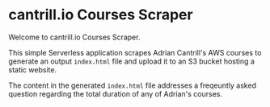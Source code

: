 # cantrill.io Courses Scraper

Welcome to cantrill.io Courses Scraper.

This simple Serverless application scrapes Adrian Cantrill's AWS courses to generate an output `index.html` file and upload it to an S3 bucket hosting a static website.

The content in the generated `index.html` file addresses a freqeuntly asked question regarding the total duration of any of Adrian's courses.
